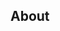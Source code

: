 
## About

<!--
- Please provide as many as details about the pull request!
- 1.x branch (v1.*.*) is compatible with Laravel 5.8 (The current release).
- master branch (v2.*.*) is compatible with laravel 5.9 (The next release).
-->
